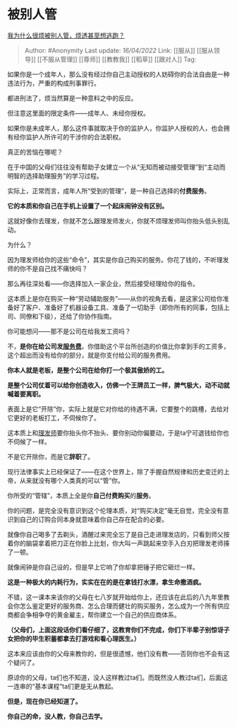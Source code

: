 # 被别人管
[我为什么很烦被别人管，烦透甚至想逃跑？](https://www.zhihu.com/question/490797895/answer/2436732292)

> Author: #Anonymity 
> Last update: *16/04/2022* 
> Link: [[服从]] [[服从领导]] [[不服从管理]] [[尊师]] [[教教我]] [[稻草]] [[跟对人]]
> Tag: 

如果你是一个成年人，那么没有经过你自己主动授权的人妨碍你的合法自由是一种违法行为，严重的构成刑事罪行。

都进刑法了，烦当然算是一种意料之中的反应。

但注意这里面的限定条件——成年人、未经你授权。

如果你是未成年人，那么这件事就取决于你的监护人，你监护人授权的人，也会拥有经你监护人所许可的干涉你的合法职权。

真正的苦恼在哪呢？

在于中国的父母们往往没有帮助子女建立一个从“无知而被动接受管理”到“主动而明智的选择助理服务”的学习过程。

实际上，正常而言，成年人所“受到的管理”，是一种自己选择的**付费服务**。

**它的本质和你自己在手机上设置了一个起床闹钟没有区别。**

这就好像你去理发，你就不怎么跟理发师发火，你就不烦理发师叫你抬头低头别乱动。

为什么？

因为理发师给你的这些“命令”，其实是你自己购买的服务。你花了钱的，不听理发师的你不是自己找不痛快吗？

那么再往深处看——你选择加入一家企业，然后接受经理给你的指令。

这本质上是你在购买一种“劳动辅助服务”——从你的视角去看，是这家公司给你准备好了客户、准备好了机器设备工具、准备了一切助手（即你所有的同事，包括上司、同僚和下级），还给了你协作指南。

你可能想问——那不是公司在给我发工资吗？

不，**是你在给公司发[服务费](https://www.zhihu.com/search?q=%E6%9C%8D%E5%8A%A1%E8%B4%B9&search_source=Entity&hybrid_search_source=Entity&hybrid_search_extra=%7B%22sourceType%22%3A%22answer%22%2C%22sourceId%22%3A2436732292%7D)**。你借助这个平台所创造的价值比你拿到手的工资多，这个超出而没有给你的部分，就是你支付给公司的服务费用。

**你本人就是老板，是整个公司在给你打一个极其傲娇的工。**

**是整个公司仗着可以给你创造收入，仿佛一个王牌员工一样，脾气极大，动不动就喊着要离职。**

表面上是它“开除”你，实际上就是它对你给的待遇不满，它要整个的跳槽，去给对它更好的老板打工，不伺候你了。

这本质上和[理发师](https://www.zhihu.com/search?q=%E7%90%86%E5%8F%91%E5%B8%88&search_source=Entity&hybrid_search_source=Entity&hybrid_search_extra=%7B%22sourceType%22%3A%22answer%22%2C%22sourceId%22%3A2436732292%7D)要你抬头你不抬头、要你别动你偏要动，于是ta宁可退钱给你也不伺候了一样。

不是它开除你，而是它**辞职**了。

现行法律事实上已经保证了——在这个世界上，除了手握自然规律和历史变迁的上帝，从来就没有哪个人类真的可以“管”你。

你所受的“管辖”，本质上全是你**自己付费购买**的**服务**。

你的问题，是完全没有意识到这个伦理本质，对“购买决定”毫无自觉，完全没有意识到自己的订购合同本身就意味着你自己存在配合的必要。

就像你自己喝多了去剃头，酒醒过来完全忘了是自己走进理发店的，只看到师父按着你的脑袋拿着把刀正在你脸上比划，你大叫一声跳起来空手入白刃把理发老师揍了一顿。

就像闹钟是你自己设的，但是早上它响了你却拿把锤子把它砸烂一样。

**这是一种极大的内耗行为，实实在在的是在拿钱打水漂，拿生命撒酒疯。**

不错，这一课本来该你的父母在七八岁就开始给你上，还应该在此后的八九年里教会你怎么鉴定更好的服务商、怎么合理而健壮的购买服务，怎么成为一个所有供应商都会争相争夺的黄金雇主，帮你建立一个自己的供应商体系。

**（父母们，上面这段话你们看仔细了，这教育你们不完成，你们下半辈子别惊讶子女把你的毕生积蓄都拿去打游戏和看心理医生。）**

这本来应该由你的父母来教你的，但是很遗憾，他们没有教——否则你也不会有这个疑问了。

原谅你的父母，ta们也不知道，没人这样教过ta们。而既然没人教过ta们，后面这一连串的“基本课程”ta们更是无从教起。

**但是，现在你已经知道了。**

  

**你自己的命，没人教，你自己去学。**